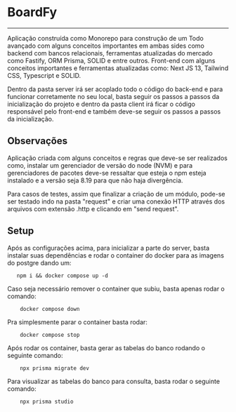 # BoardFy

---

Aplicação construída como Monorepo para construção de um Todo avançado com alguns conceitos importantes em ambas sides como backend com bancos relacionais, ferramentas atualizadas do mercado como Fastify, ORM Prisma, SOLID e entre outros. Front-end com alguns conceitos importantes e ferramentas atualizadas como: Next JS 13, Tailwind CSS, Typescript e SOLID.

Dentro da pasta server irá ser acoplado todo o código do back-end e para funcionar corretamente no seu local, basta seguir os passos a passos da inicialização do projeto e dentro da pasta client irá ficar o código responsável pelo front-end e também deve-se seguir os passos a passos da inicialização.

## Observações

Aplicação criada com alguns conceitos e regras que deve-se ser realizados como, instalar um gerenciador de versão do node (NVM) e para gerenciadores de pacotes deve-se ressaltar que esteja o npm esteja instalado e a versão seja 8.19 para que não haja divergência.

Para casos de testes, assim que finalizar a criação de um módulo, pode-se ser testado indo na pasta "request" e criar uma conexão HTTP através dos arquivos com extensão .http e clicando em "send request".

## Setup

Após as configurações acima, para inicializar a parte do server, basta instalar suas dependências e rodar o container do docker para as imagens do postgre dando um:

```
   npm i && docker compose up -d
```

Caso seja necessário remover o container que subiu, basta apenas rodar o comando:

```
    docker compose down
```

Pra simplesmente parar o container basta rodar:

```
    docker compose stop
```

Após rodar os container, basta gerar as tabelas do banco rodando o seguinte comando:

```
    npx prisma migrate dev
```

Para visualizar as tabelas do banco para consulta, basta rodar o seguinte comando:

```
    npx prisma studio
```
